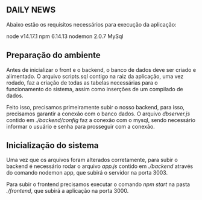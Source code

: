 ## DAILY NEWS

Abaixo estão os requisitos necessários para execução da aplicação:

node v14.17.1
npm 6.14.13
nodemon 2.0.7
MySql

## Preparação do ambiente

Antes de inicializar o front e o backend, o banco de dados deve ser criado e alimentado. O arquivo scripts.sql contigo na raiz da aplicação, uma vez rodado, faz a criação de todas as tabelas necessárias para o funcionamento do sistema, assim como inserções de um compilado de dados.

Feito isso, precisamos primeiramente subir o nosso backend, para isso, precisamos  garantir a conexão com o banco dados. O arquivo *dbserver.js* contido em *./backend/config* faz a conexão com o mysql, sendo necessário informar o usuário e senha para prosseguir com a conexão.


## Inicialização do sistema

Uma vez que os arquivos foram alterados corretamente, para subir o backend é necessário rodar o arquivo *app.js* contido em *./backend* através do comando nodemon app, que subirá o servidor na porta 3003.

Para subir o frontend precisamos executar o comando *npm start* na pasta *./frontend*, que subirá a aplicação na porta 3000.